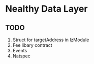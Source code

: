 # Nealthy Data Layer

## TODO
1. Struct for targetAddress in lzModule
2. Fee libary contract
3. Events
4. Natspec